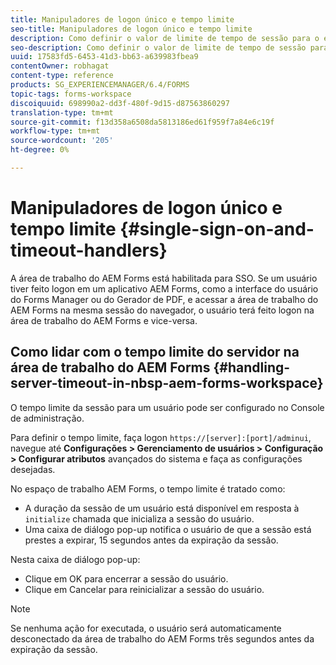 ```yaml
---
title: Manipuladores de logon único e tempo limite
seo-title: Manipuladores de logon único e tempo limite
description: Como definir o valor de limite de tempo de sessão para o espaço de trabalho AEM Forms.
seo-description: Como definir o valor de limite de tempo de sessão para o espaço de trabalho AEM Forms.
uuid: 17583fd5-6453-41d3-bb63-a639983fbea9
contentOwner: robhagat
content-type: reference
products: SG_EXPERIENCEMANAGER/6.4/FORMS
topic-tags: forms-workspace
discoiquuid: 698990a2-dd3f-480f-9d15-d87563860297
translation-type: tm+mt
source-git-commit: f13d358a6508da5813186ed61f959f7a84e6c19f
workflow-type: tm+mt
source-wordcount: '205'
ht-degree: 0%

---
```



# Manipuladores de logon único e tempo limite {#single-sign-on-and-timeout-handlers}

A área de trabalho do AEM Forms está habilitada para SSO. Se um usuário tiver feito logon em um aplicativo AEM Forms, como a interface do usuário do Forms Manager ou do Gerador de PDF, e acessar a área de trabalho do AEM Forms na mesma sessão do navegador, o usuário terá feito logon na área de trabalho do AEM Forms e vice-versa.

## Como lidar com o tempo limite do servidor na área de trabalho do AEM Forms {#handling-server-timeout-in-nbsp-aem-forms-workspace}

O tempo limite da sessão para um usuário pode ser configurado no Console de administração.

Para definir o tempo limite, faça logon `https://[server]:[port]/adminui`, navegue até **Configurações > Gerenciamento de usuários > Configuração > Configurar atributos** avançados do sistema e faça as configurações desejadas.

No espaço de trabalho AEM Forms, o tempo limite é tratado como:

* A duração da sessão de um usuário está disponível em resposta à `initialize` chamada que inicializa a sessão do usuário.
* Uma caixa de diálogo pop-up notifica o usuário de que a sessão está prestes a expirar, 15 segundos antes da expiração da sessão.

Nesta caixa de diálogo pop-up:

* Clique em OK para encerrar a sessão do usuário.
* Clique em Cancelar para reinicializar a sessão do usuário.

>[!NOTE]
>
>Se nenhuma ação for executada, o usuário será automaticamente desconectado da área de trabalho do AEM Forms três segundos antes da expiração da sessão.
